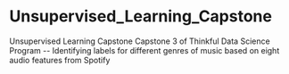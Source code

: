 # Unsupervised_Learning_Capstone
Unsupervised Learning Capstone  Capstone 3 of Thinkful Data Science Program -- Identifying labels for different genres of music based on eight audio features from Spotify
